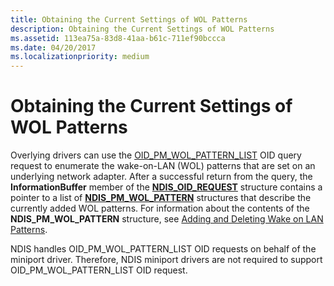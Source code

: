 ```yaml
---
title: Obtaining the Current Settings of WOL Patterns
description: Obtaining the Current Settings of WOL Patterns
ms.assetid: 113ea75a-83d8-41aa-b61c-711ef90bccca
ms.date: 04/20/2017
ms.localizationpriority: medium
---
```


# Obtaining the Current Settings of WOL Patterns





Overlying drivers can use the [OID\_PM\_WOL\_PATTERN\_LIST](https://docs.microsoft.com/windows-hardware/drivers/network/oid-pm-wol-pattern-list) OID query request to enumerate the wake-on-LAN (WOL) patterns that are set on an underlying network adapter. After a successful return from the query, the **InformationBuffer** member of the [**NDIS\_OID\_REQUEST**](https://docs.microsoft.com/windows-hardware/drivers/ddi/ndis/ns-ndis-_ndis_oid_request) structure contains a pointer to a list of [**NDIS\_PM\_WOL\_PATTERN**](https://docs.microsoft.com/windows-hardware/drivers/ddi/ntddndis/ns-ntddndis-_ndis_pm_wol_pattern) structures that describe the currently added WOL patterns. For information about the contents of the **NDIS\_PM\_WOL\_PATTERN** structure, see [Adding and Deleting Wake on LAN Patterns](adding-and-deleting-wake-on-lan-patterns.md).

NDIS handles OID\_PM\_WOL\_PATTERN\_LIST OID requests on behalf of the miniport driver. Therefore, NDIS miniport drivers are not required to support OID\_PM\_WOL\_PATTERN\_LIST OID request.

 

 






